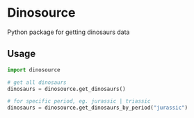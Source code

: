 # Dinosource
Python package for getting dinosaurs data

## Usage

```python
import dinosource

# get all dinosaurs
dinosaurs = dinosource.get_dinosaurs()

# for specific period, eg. jurassic | triassic
dinosaurs = dinosource.get_dinosaurs_by_period("jurassic")

```

